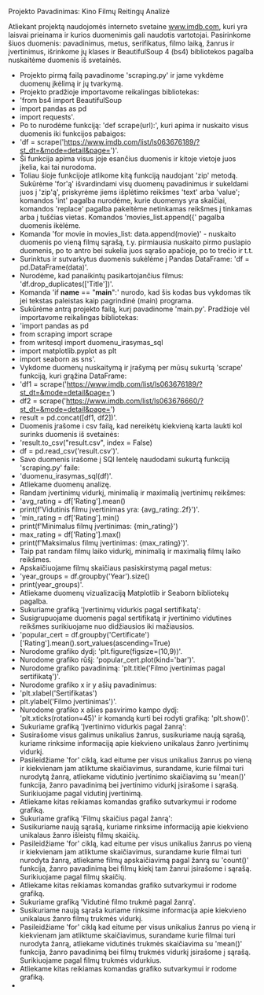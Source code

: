 Projekto Pavadinimas: Kino Filmų Reitingų Analizė

Atliekant projektą naudojomės interneto svetaine www.imdb.com, kuri yra laisvai prieinama ir kurios duomenimis gali naudotis vartotojai. Pasirinkome šiuos duomenis: pavadinimus, metus, serifikatus, filmo laiką, žanrus ir įvertinimus, išrinkome jų klases ir BeautifulSoup 4 (bs4) bibliotekos pagalba nuskaitėme duomenis iš svetainės. 
- Projekto pirmą failą pavadinome 'scraping.py' ir jame vykdėme duomenų įkėlimą ir jų tvarkymą.
- Projekto pradžioje importavome reikalingas bibliotekas:
- 'from bs4 import BeautifulSoup
- import pandas as pd
- import requests'.
- Po to nurodėme funkciją: 'def scrape(url):', kuri apima ir nuskaito visus duomenis iki funkcijos pabaigos:
- 'df = scrape('https://www.imdb.com/list/ls063676189/?st_dt=&mode=detail&page=')'.
- Ši funkcija apima visus joje esančius duomenis ir kitoje vietoje juos įkelia, kai tai nurodoma.
- Toliau šioje funkcijoje atlikome kitą funkciją naudojant 'zip' metodą. Sukūrėme 'for'ą' išvardindami visų duomenų pavadinimus ir sukeldami juos į 'zip'ą', priskyrėme jiems išplėtimo reikšmes 'text' arba 'value'; komandos 'int' pagalba nurodėme, kurie duomenys yra skaičiai, komandos 'replace' pagalba pakeitėme netinkamas reikšmes į tinkamas arba į tuščias vietas. Komandos 'movies_list.append({' pagalba duomenis ikėlėme.
- Komanda 'for movie in movies_list: data.append(movie)' - nuskaito duomenis po vieną filmų sąrašą, t.y. pirmiausia nuskaito pirmo puslapio duomenis, po to antro bei sukelia juos sąrašo apačioje, po to trečio ir t.t.
- Surinktus ir sutvarkytus duomenis sukėlėme į Pandas DataFrame: 'df = pd.DataFrame(data)'.
- Nurodėme, kad panaikintų pasikartojančius filmus: 'df.drop_duplicates(['Title'])'.
- Komanda 'if __name__ == "__main__":' nurodo, kad šis kodas bus vykdomas tik jei tekstas paleistas kaip pagrindinė (main) programa.
- Sukūrėme antrą projekto failą, kurį pavadinome 'main.py'. Pradžioje vėl importavome reikalingas bibliotekas:
- 'import pandas as pd
- from scraping import scrape
- from writesql import duomenu_irasymas_sql
- import matplotlib.pyplot as plt
- import seaborn as sns'.
- Vykdome duomenų nuskaitymą ir įrašymą per mūsų sukurtą 'scrape' funkciją, kuri grąžina DataFrame:
- 'df1 = scrape('https://www.imdb.com/list/ls063676189/?st_dt=&mode=detail&page=')
- df2 = scrape('https://www.imdb.com/list/ls063676660/?st_dt=&mode=detail&page=')
- result = pd.concat([df1, df2])'.
- Duomenis įrašome i csv failą, kad nereikėtų kiekvieną karta laukti kol surinks duomenis iš svetainės:
- 'result.to_csv("result.csv", index = False)
- df = pd.read_csv('result.csv')'.
- Savo duomenis irašome į SQl lentelę naudodami sukurtą funkciją 'scraping.py' faile:
- 'duomenu_irasymas_sql(df)'.
- Atliekame duomenų analizę.
- Randam įvertinimų vidurkį, minimalią ir maximalią įvertinimų reikšmes:
- 'avg_rating = df['Rating'].mean()     
- print(f'Vidutinis filmu įvertinimas yra: {avg_rating:.2f}')'.
- 'min_rating = df['Rating'].min()
- print(f'Minimalus filmų įvertinimas: {min_rating}')
- max_rating = df['Rating'].max()
- print(f'Maksimalus filmų įvertinimas: {max_rating}')'.
- Taip pat randam filmų laiko vidurkį, minimalią ir maximalią filmų laiko reikšmes.
- Apskaičiuojame filmų skaičiaus pasiskirstymą pagal metus:
- 'year_groups = df.groupby('Year').size()
-  print(year_groups)'.
- Atliekame duomenų vizualizaciją Matplotlib ir Seaborn bibliotekų pagalba.
- Sukuriame grafiką 'Įvertinimų vidurkis pagal sertifikatą':
- Susigrupuojame duomenis pagal sertifikatą ir įvertinimo vidutines reikšmes surikiuojame nuo didžiausios iki mažiausios.
- 'popular_cert = df.groupby('Certificate')['Rating'].mean().sort_values(ascending=True)
- Nurodome grafiko dydį: 'plt.figure(figsize=(10,9))'.
- Nurodome grafiko rūšį: 'popular_cert.plot(kind='bar')'.
- Nurodome grafiko pavadinimą: 'plt.title('Filmo įvertinimas pagal sertifikatą')'.
- Nurodome grafiko x ir y ašių pavadinimus:
- 'plt.xlabel('Sertifikatas')
-  plt.ylabel('Filmo įvertinimas')'.
- Nurodome grafiko x ašies pasvirimo kampo dydį: 'plt.xticks(rotation=45)' ir komandą kurti bei rodyti grafiką: 'plt.show()'.
- Sukuriame grafiką 'Įvertinimo vidurkis pagal žanrą':
- Susirašome visus galimus unikalius žanrus, susikuriame naują sąrašą, kuriame rinksime informaciją apie kiekvieno unikalaus žanro įvertinimų vidurkį.
- Pasileidžiame 'for' ciklą, kad eitume per visus unikalius žanrus po vieną ir kiekvienam jam atliktume skaičiavimus, surandame, kurie filmai turi nurodytą žanrą, atliekame vidutinio įvertinimo skaičiavimą su 'mean()' funkcija, žanro pavadinimą bei įvertinimo vidurkį įsirašome i sąrašą. Surikiuojame pagal vidutinį įvertinimą.
- Atliekame kitas reikiamas komandas grafiko sutvarkymui ir rodome grafiką.
- Sukuriame grafiką 'Filmų skaičius pagal žanrą':
- Susikuriame naują sąrašą, kuriame rinksime informaciją apie kiekvieno unikalaus žanro išleistų filmų skaičių.
- Pasileidžiame 'for' ciklą, kad eitume per visus unikalius žanrus po vieną ir kiekvienam jam atliktume skaičiavimus, surandame kurie filmai turi nurodyta žanrą, atliekame filmų apskaičiavimą pagal žanrą su 'count()' funkcija, žanro pavadinimą bei filmų kiekį tam žanrui įsirašome i sąrašą. Surikiuojame pagal filmų skaičių.
- Atliekame kitas reikiamas komandas grafiko sutvarkymui ir rodome grafiką.
- Sukuriame grafiką 'Vidutinė filmo trukmė pagal žanrą'.
- Susikuriame naują sąraša kuriame rinksime informacija apie kiekvieno unikalaus žanro filmų trukmės vidurkį.
- Pasileidžiame 'for' ciklą kad eitume per visus unikalius žanrus po vieną ir kiekvienam jam atliktume skaičiavimus, surandame kurie filmai turi nurodyta žanrą, atliekame vidutinės trukmės skaičiavima su 'mean()' funkcija, žanro pavadinimą bei filmų trukmės vidurkį įsirašome į sąrašą. Surikiuojame pagal filmų trukmės vidurkius.
- Atliekame kitas reikiamas komandas grafiko sutvarkymui ir rodome grafiką.
- 


